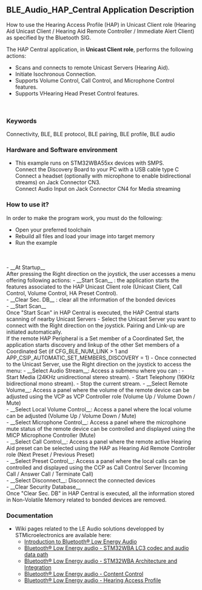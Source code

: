 ## __BLE_Audio_HAP_Central Application Description__

How to use the Hearing Access Profile (HAP) in Unicast Client role (Hearing Aid Unicast Client / Hearing Aid Remote Controller / Immediate Alert Client) as specified by the Bluetooth SIG.


The HAP Central application, in __Unicast Client role__, performs the following actions:<br>
- Scans and connects to remote Unicast Servers (Hearing Aid).<br>
- Initiate Isochronous Connection.<br>
- Supports Volume Control, Call Control, and Microphone Control features.<br>
- Supports VHearing Head Preset Control features.<br>
<br>

### __Keywords__

Connectivity, BLE, BLE protocol, BLE pairing, BLE profile, BLE audio

### __Hardware and Software environment__

  - This example runs on STM32WBA55xx devices with SMPS.
  <br>Connect the Discovery Board to your PC with a USB cable type C
  <br>Connect a headset (optionally with microphone to enable bidirectional streams) on Jack Connector CN3.
  <br>Connect Audio Input on Jack Connector CN4 for Media streaming

### __How to use it?__

In order to make the program work, you must do the following:

 - Open your preferred toolchain
 - Rebuild all files and load your image into target memory
 - Run the example
<br>
<br>
 - __At Startup__
 <br>After pressing the Right direction on the joystick, the user accesses a menu offering following actions:
	- __Start Scan__ : the application starts the features associated to the HAP Unicast Client role (Unicast Client, Call Control, Volume Control, HA Preset Control).<br>
	- __Clear Sec. DB__ : clear all the information of the bonded devices
<br>
 - __Start Scan__
<br>Once "Start Scan" in HAP Central is executed, the HAP Central starts scanning of nearby Unicast Servers
	- Select the Unicast Server you want to connect with the Right direction on the joystick. Pairing and Link-up are initiated automatically.<br>
  If the remote HAP Peripheral is a Set member of a Coordinated Set, the application starts discovery and linkup of the other Set members of a Coordinated Set (if CFG_BLE_NUM_LINK > 1 and APP_CSIP_AUTOMATIC_SET_MEMBERS_DISCOVERY = 1)
	- Once connected to the Unicast Server, use the Right direction on the joystick to access the menu:
		- __Select Audio Stream__: Access a submenu where you can :
          - Start Media (24KHz unidirectional stereo stream).
          - Start Telephony (16KHz bidirectional mono stream).
          - Stop the current stream.
	  - __Select Remote Volume__: Access a panel where the volume of the remote device can be adjusted using the VCP as VCP Controller role (Volume Up / Volume Down / Mute)<br>
	  - __Select Local Volume Control__: Access a panel where the local volume can be adjusted (Volume Up / Volume Down / Mute)<br>
	  - __Select Microphone Control__: Access a panel where the microphone mute status of the remote device can be controlled and displayed using the MICP Microphone Controller (Mute)<br>
	  - __Select Call Control__: Access a panel where the remote active Hearing Aid preset can be selected using the HAP as Hearing Aid Remote Controller role (Next Preset / Previous Preset)<br>
	  - __Select Preset Control__: Access a panel where the local calls can be controlled and displayed using the CCP as Call Control Server (Incoming Call / Answer Call / Terminate Call)<br>
	  - __Select Disconnect__: Disconnect the connected devices
<br>
 - __Clear Security Database__
<br>Once "Clear Sec. DB" in HAP Central is executed, all the information stored in Non-Volatile Memory related to bonded devices are removed.

### __Documentation__

   - Wiki pages related to the LE Audio solutions developped by STMicroelectronics are available here:
     - <a href="https://wiki.st.com/stm32mcu/wiki/Connectivity:Introduction_to_Bluetooth_LE_Audio"> Introduction to Bluetooth® Low Energy Audio</a>
	 - <a href="https://wiki.st.com/stm32mcu/wiki/Connectivity:Bluetooth_LE_Audio_-_STM32WBA_LC3_Codec"> Bluetooth® Low Energy audio - STM32WBA LC3 codec and audio data path</a>
     - <a href="https://wiki.st.com/stm32mcu/wiki/Connectivity:Bluetooth_LE_Audio_-_STM32WBA_Architecture_and_Integration"> Bluetooth® Low Energy audio - STM32WBA Architecture and Integration</a>
     - <a href="https://wiki.st.com/stm32mcu/wiki/Connectivity:Bluetooth_LE_Audio_-_Content_Control"> Bluetooth® Low Energy audio - Content Control</a>
     - <a href="https://wiki.st.com/stm32mcu/wiki/Connectivity:Bluetooth_LE_Audio_-_STM32WBA_Hearing_Access_Profile"> Bluetooth® Low Energy audio - Hearing Access Profile</a>